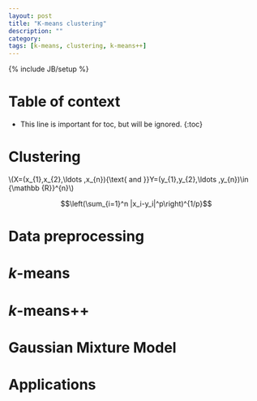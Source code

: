 ```yaml
---
layout: post
title: "K-means clustering"
description: ""
category:
tags: [k-means, clustering, k-means++]
---
```

{% include JB/setup %}

# Table of context
* This line is important for toc, but will be ignored.
{:toc}

# Clustering
\\(X=(x_{1},x_{2},\ldots ,x_{n}){\text{ and }}Y=(y_{1},y_{2},\ldots ,y_{n})\in {\mathbb  {R}}^{n}\\)

$$\left(\sum_{i=1}^n |x_i-y_i|^p\right)^{1/p}$$
# Data preprocessing
# _k_-means
# _k_-means++
# Gaussian Mixture Model
# Applications

[^1]: K-means clustering. https://en.wikipedia.org/wiki/K-means_clustering
[^2]: 张洋. 算法杂货铺——k均值聚类(K-means). http://www.cnblogs.com/leoo2sk/archive/2010/09/20/k-means.html
